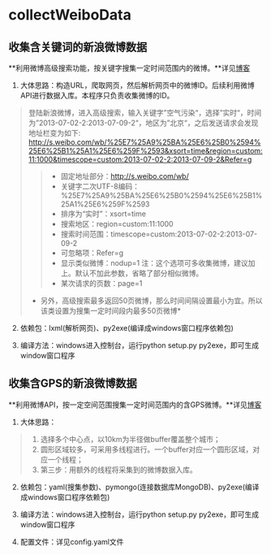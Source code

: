 collectWeiboData
================
## 收集含关键词的新浪微博数据

**利用微博高级搜索功能，按关键字搜集一定时间范围内的微博。**详见[博客](http://blog.csdn.net/heloowird/article/details/38149451)

1. 大体思路：构造URL，爬取网页，然后解析网页中的微博ID。后续利用微博API进行数据入库。本程序只负责收集微博的ID。
>登陆新浪微博，进入高级搜索，输入关键字”空气污染“，选择”实时“，时间为”2013-07-02-2:2013-07-09-2“，地区为”北京“，之后发送请求会发现地址栏变为如下:
>   http://s.weibo.com/wb/%25E7%25A9%25BA%25E6%25B0%2594%25E6%25B1%25A1%25E6%259F%2593&xsort=time&region=custom:11:1000&timescope=custom:2013-07-02-2:2013-07-09-2&Refer=g
> > + 固定地址部分：http://s.weibo.com/wb/
> > + 关键字二次UTF-8编码：%25E7%25A9%25BA%25E6%25B0%2594%25E6%25B1%25A1%25E6%259F%2593
> > + 排序为“实时”：xsort=time
> > + 搜索地区：region=custom:11:1000
> > + 搜索时间范围：timescope=custom:2013-07-02-2:2013-07-09-2
> > + 可忽略项：Refer=g
> > + 显示类似微博：nodup=1    注：这个选项可多收集微博，建议加上。默认不加此参数，省略了部分相似微博。
> > + 某次请求的页数：page=1
> * 另外，高级搜索最多返回50页微博，那么时间间隔设置最小为宜。所以该类设置为搜集一定时间段内最多50页微博*

2. 依赖包：lxml(解析网页)、py2exe(编译成windows窗口程序依赖包)

3. 编译方法：windows进入控制台，运行python setup.py py2exe，即可生成window窗口程序

## 收集含GPS的新浪微博数据

**利用微博API，按一定空间范围搜集一定时间范围内的含GPS微博。**详见[博客](http://blog.csdn.net/heloowird/article/details/40626375)

1. 大体思路：
> 1. 选择多个中心点，以10km为半径做buffer覆盖整个城市；
> 2. 圆形区域较多，可采用多线程进行。一个buffer对应一个圆形区域，对应一个线程；
> 3. 第三步：用额外的线程将采集到的微博数据入库。

2. 依赖包：yaml(搜集参数)、pymongo(连接数据库MongoDB)、py2exe(编译成windows窗口程序依赖包)

3. 编译方法：windows进入控制台，运行python setup.py py2exe，即可生成window窗口程序

4. 配置文件：详见config.yaml文件
